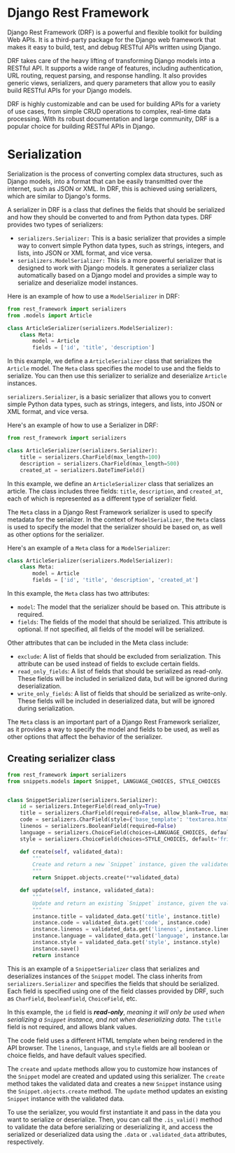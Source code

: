# Django Rest Framework
Django Rest Framework (DRF) is a powerful and flexible toolkit for building Web APIs. It is a third-party package for the Django web framework that makes it easy to build, test, and debug RESTful APIs written using Django.

DRF takes care of the heavy lifting of transforming Django models into a RESTful API. It supports a wide range of features, including authentication, URL routing, request parsing, and response handling. It also provides generic views, serializers, and query parameters that allow you to easily build RESTful APIs for your Django models.

DRF is highly customizable and can be used for building APIs for a variety of use cases, from simple CRUD operations to complex, real-time data processing. With its robust documentation and large community, DRF is a popular choice for building RESTful APIs in Django.

# Serialization
Serialization is the process of converting complex data structures, such as Django models, into a format that can be easily transmitted over the internet, such as JSON or XML. In DRF, this is achieved using serializers, which are similar to Django's forms.

A serializer in DRF is a class that defines the fields that should be serialized and how they should be converted to and from Python data types. DRF provides two types of serializers:

* `serializers.Serializer:` This is a basic serializer that provides a simple way to convert simple Python data types, such as strings, integers, and lists, into JSON or XML format, and vice versa.
* `serializers.ModelSerializer:` This is a more powerful serializer that is designed to work with Django models. It generates a serializer class automatically based on a Django model and provides a simple way to serialize and deserialize model instances.

Here is an example of how to use a `ModelSerializer` in DRF:
```python
from rest_framework import serializers
from .models import Article

class ArticleSerializer(serializers.ModelSerializer):
    class Meta:
        model = Article
        fields = ['id', 'title', 'description']
```
In this example, we define a `ArticleSerializer` class that serializes the `Article` model. The `Meta` class specifies the model to use and the fields to serialize. You can then use this serializer to serialize and deserialize `Article` instances.

`serializers.Serializer`, is a basic serializer that allows you to convert simple Python data types, such as strings, integers, and lists, into JSON or XML format, and vice versa.

Here's an example of how to use a Serializer in DRF:
```python
from rest_framework import serializers

class ArticleSerializer(serializers.Serializer):
    title = serializers.CharField(max_length=100)
    description = serializers.CharField(max_length=500)
    created_at = serializers.DateTimeField()
```
In this example, we define an `ArticleSerializer` class that serializes an article. The class includes three fields: `title`, `description`, and `created_at`, each of which is represented as a different type of serializer field.

The `Meta` class in a Django Rest Framework serializer is used to specify metadata for the serializer. In the context of `ModelSerializer`, the `Meta` class is used to specify the model that the serializer should be based on, as well as other options for the serializer.

Here's an example of a `Meta` class for a `ModelSerializer`:
```python
class ArticleSerializer(serializers.ModelSerializer):
    class Meta:
        model = Article
        fields = ['id', 'title', 'description', 'created_at']
```
In this example, the `Meta` class has two attributes:
* `model`: The model that the serializer should be based on. This attribute is required.
* `fields`: The fields of the model that should be serialized. This attribute is optional. If not specified, all fields of the model will be serialized.

Other attributes that can be included in the Meta class include:

* `exclude`: A list of fields that should be excluded from serialization. This attribute can be used instead of fields to exclude certain fields.
* `read_only_fields`: A list of fields that should be serialized as read-only. These fields will be included in serialized data, but will be ignored during deserialization.
* `write_only_fields`: A list of fields that should be serialized as write-only. These fields will be included in deserialized data, but will be ignored during serialization.

The `Meta` class is an important part of a Django Rest Framework serializer, as it provides a way to specify the model and fields to be used, as well as other options that affect the behavior of the serializer.

## Creating serializer class
```python
from rest_framework import serializers
from snippets.models import Snippet, LANGUAGE_CHOICES, STYLE_CHOICES


class SnippetSerializer(serializers.Serializer):
    id = serializers.IntegerField(read_only=True)
    title = serializers.CharField(required=False, allow_blank=True, max_length=100)
    code = serializers.CharField(style={'base_template': 'textarea.html'})
    linenos = serializers.BooleanField(required=False)
    language = serializers.ChoiceField(choices=LANGUAGE_CHOICES, default='python')
    style = serializers.ChoiceField(choices=STYLE_CHOICES, default='friendly')

    def create(self, validated_data):
        """
        Create and return a new `Snippet` instance, given the validated data.
        """
        return Snippet.objects.create(**validated_data)

    def update(self, instance, validated_data):
        """
        Update and return an existing `Snippet` instance, given the validated data.
        """
        instance.title = validated_data.get('title', instance.title)
        instance.code = validated_data.get('code', instance.code)
        instance.linenos = validated_data.get('linenos', instance.linenos)
        instance.language = validated_data.get('language', instance.language)
        instance.style = validated_data.get('style', instance.style)
        instance.save()
        return instance
```
This is an example of a `SnippetSerializer` class that serializes and deserializes instances of the `Snippet` model. The class inherits from `serializers.Serializer` and specifies the fields that should be serialized. Each field is specified using one of the field classes provided by DRF, such as `CharField`, `BooleanField`, `ChoiceField`, etc.

In this example, the `id` field is **_read-only_**, _meaning it will only be used when serializing a `Snippet` instance, and not when deserializing data._ The `title` field is not required, and allows blank values.

The code field uses a different HTML template when being rendered in the API browser. The `linenos`, `language`, and `style` fields are all boolean or choice fields, and have default values specified.

The `create` and `update` methods allow you to customize how instances of the `Snippet` model are created and updated using this serializer. The `create` method takes the validated data and creates a new `Snippet` instance using the `Snippet.objects.create` method. The `update` method updates an existing `Snippet` instance with the validated data.

To use the serializer, you would first instantiate it and pass in the data you want to serialize or deserialize. Then, you can call the `.is_valid()` method to validate the data before serializing or deserializing it, and access the serialized or deserialized data using the `.data` or `.validated_data` attributes, respectively.